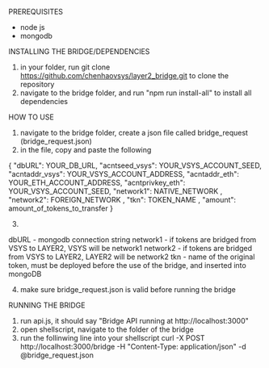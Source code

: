 PREREQUISITES 

- node js
- mongodb

INSTALLING THE BRIDGE/DEPENDENCIES

1. in your folder, run git clone https://github.com/chenhaovsys/layer2_bridge.git to clone the repository 
2. navigate to the bridge folder, and run "npm run install-all" to install all dependencies 

HOW TO USE

1. navigate to the bridge folder, create a json file called bridge_request (bridge_request.json)
2. in the file, copy and paste the following

{
  "dbURL": YOUR_DB_URL,
  "acntseed_vsys": YOUR_VSYS_ACCOUNT_SEED,
  "acntaddr_vsys": YOUR_VSYS_ACCOUNT_ADDRESS,
  "acntaddr_eth": YOUR_ETH_ACCOUNT_ADDRESS,
  "acntprivkey_eth": YOUR_VSYS_ACCOUNT_SEED,
  "network1": NATIVE_NETWORK ,
  "network2": FOREIGN_NETWORK ,
  "tkn": TOKEN_NAME ,
  "amount": amount_of_tokens_to_transfer
}

3. 
dbURL - mongodb connection string
network1 - if tokens are bridged from VSYS to LAYER2, VSYS will be network1
network2 - if tokens are bridged from VSYS to LAYER2, LAYER2 will be network2
tkn - name of the original token, must be deployed before the use of the bridge, and inserted into mongoDB 

4. make sure bridge_request.json is valid before running the bridge 

RUNNING THE BRIDGE

1. run api.js, it should say "Bridge API running at http://localhost:3000" 
2. open shellscript, navigate to the folder of the bridge
3. run the follinwing line into your shellscript
curl -X POST http://localhost:3000/bridge -H "Content-Type: application/json" -d @bridge_request.json
